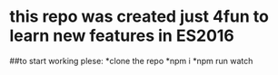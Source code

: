 # this repo was created just 4fun to learn new features in ES2016

##to start working plese:
*clone the repo
*npm i
*npm run watch
